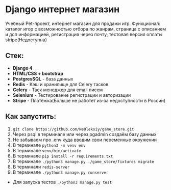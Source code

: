 # Django интернет магазин
Учебный Pet-проект, интернет магазин для продажи игр.
Функционал: каталог игор с возможностью отбора по жанрам, страница с описанием и доп информацией,
регистрация через почту, тестовая версия оплаты stripe(Недоступна)
## Стек:
- **Django 4**
- **HTML/CSS + bootstrap**
- **PostgresSQL** - база данных
- **Redis** - Кэш и хранилище для Celery тасков
- **Celery** - Таск менеджер для email писем
- **Selenium** - Тестирование регистрации и авторизации
- **Stripe** - Платёжка(Больше не работет из-за недоступности в России)

## Как запустить:
 1. `git clone https://github.com/NeOleksiy/game_store.git`
 2. Через psql в терминале или через pgadmin создаём базу данных 
 3. Не забываем про .env куда вводим свои переменные окружении 
 4. В терминале `python3 -m venv env`
 5. В терминале `venv/bin/activate`
 6. В терминале `pip install -r requirements.txt`
 7. В терминале `./python3 manage.py ./game_store/fixtures migrate `
 8. В терминали `redis-server` 
 9. В терминале `./python3 manage.py runserver`
 - Для запуска тестов `./python3 manage.py test`
 

  
